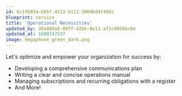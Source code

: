```yaml
---
id: 6c1fb034-bb5f-4113-b111-3004bd4f495c
blueprint: service
title: 'Operational Necessities'
updated_by: 30a080a8-89ff-42bb-8e11-af1cd856bc8e
updated_at: 1688747537
image: megaphone_green_dark.png
---
```

Let's optimize and empower your organization for success by:
- Developing a comprehensive communications plan
- Writing a clear and concise operations manual
- Managing subscriptions and recurring obligations with a register
- And More!